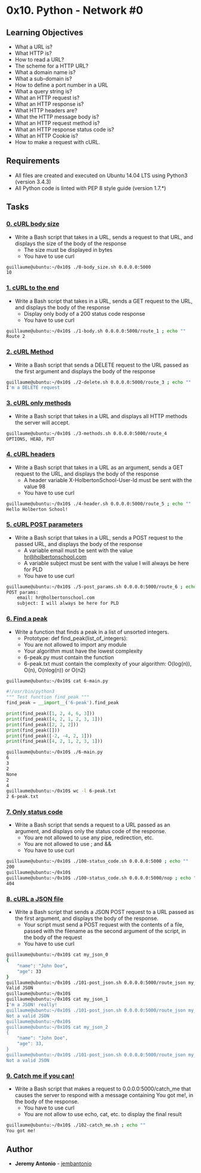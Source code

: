# 0x10. Python - Network #0

## Learning Objectives

- What a URL is?
- What HTTP is?
- How to read a URL?
- The scheme for a HTTP URL?
- What a domain name is?
- What a sub-domain is?
- How to define a port number in a URL
- What a query string is?
- What an HTTP request is?
- What an HTTP response is?
- What HTTP headers are?
- What the HTTP message body is?
- What an HTTP request method is?
- What an HTTP response status code is?
- What an HTTP Cookie is?
- How to make a request with cURL.

## Requirements

- All files are created and executed on Ubuntu 14.04 LTS using Python3 (version 3.4.3)
- All Python code is linted with PEP 8 style guide (version 1.7.\*)

## Tasks

### [0. cURL body size](./0-body_size.sh)

- Write a Bash script that takes in a URL, sends a request to that URL, and displays the size of the body of the response
  - The size must be displayed in bytes
  - You have to use curl

```sh
guillaume@ubuntu:~/0x10$ ./0-body_size.sh 0.0.0.0:5000
10
```

### [1. cURL to the end](./1-body.sh)

- Write a Bash script that takes in a URL, sends a GET request to the URL, and displays the body of the response
  - Display only body of a 200 status code response
  - You have to use curl

```sh
guillaume@ubuntu:~/0x10$ ./1-body.sh 0.0.0.0:5000/route_1 ; echo ""
Route 2
```

### [2. cURL Method](./2-delete.sh)

- Write a Bash script that sends a DELETE request to the URL passed as the first argument and displays the body of the response

```sh
guillaume@ubuntu:~/0x10$ ./2-delete.sh 0.0.0.0:5000/route_3 ; echo ""
I'm a DELETE request
```

### [3. cURL only methods](./3-methods.sh)

- Write a Bash script that takes in a URL and displays all HTTP methods the server will accept.

```sh
guillaume@ubuntu:~/0x10$ ./3-methods.sh 0.0.0.0:5000/route_4
OPTIONS, HEAD, PUT
```

### [4. cURL headers](./4-header.sh)

- Write a Bash script that takes in a URL as an argument, sends a GET request to the URL, and displays the body of the response
  - A header variable X-HolbertonSchool-User-Id must be sent with the value 98
  - You have to use curl

```sh
guillaume@ubuntu:~/0x10$ ./4-header.sh 0.0.0.0:5000/route_5 ; echo ""
Hello Holberton School!
```

### [5. cURL POST parameters](./5-post_params.sh)

- Write a Bash script that takes in a URL, sends a POST request to the passed URL, and displays the body of the response
  - A variable email must be sent with the value hr@holbertonschool.com
  - A variable subject must be sent with the value I will always be here for PLD
  - You have to use curl

```sh
guillaume@ubuntu:~/0x10$ ./5-post_params.sh 0.0.0.0:5000/route_6 ; echo ""
POST params:
    email: hr@holbertonschool.com
    subject: I will always be here for PLD
```

### [6. Find a peak](./6-peak.py)

- Write a function that finds a peak in a list of unsorted integers.
  - Prototype: def find_peak(list_of_integers):
  - You are not allowed to import any module
  - Your algorithm must have the lowest complexity
  - 6-peak.py must contain the function
  - 6-peak.txt must contain the complexity of your algorithm: O(log(n)), O(n), O(nlog(n)) or O(n2)

```sh
guillaume@ubuntu:~/0x10$ cat 6-main.py
```

```python
#!/usr/bin/python3
""" Test function find_peak """
find_peak = __import__('6-peak').find_peak

print(find_peak([1, 2, 4, 6, 3]))
print(find_peak([4, 2, 1, 2, 3, 1]))
print(find_peak([2, 2, 2]))
print(find_peak([]))
print(find_peak([-2, -4, 2, 1]))
print(find_peak([4, 2, 1, 2, 3, 1]))
```

```sh
guillaume@ubuntu:~/0x10$ ./6-main.py
6
3
2
None
2
4
guillaume@ubuntu:~/0x10$ wc -l 6-peak.txt
2 6-peak.txt
```

### [7. Only status code](./100-status_code.sh)

- Write a Bash script that sends a request to a URL passed as an argument, and displays only the status code of the response.
  - You are not allowed to use any pipe, redirection, etc.
  - You are not allowed to use ; and &&
  - You have to use curl

```sh
guillaume@ubuntu:~/0x10$ ./100-status_code.sh 0.0.0.0:5000 ; echo ""
200
guillaume@ubuntu:~/0x10$
guillaume@ubuntu:~/0x10$ ./100-status_code.sh 0.0.0.0:5000/nop ; echo ""
404
```

### [8. cURL a JSON file](./101-post_json.sh)

- Write a Bash script that sends a JSON POST request to a URL passed as the first argument, and displays the body of the response.
  - Your script must send a POST request with the contents of a file, passed with the filename as the second argument of the script, in the body of the request
  - You have to use curl

```sh
guillaume@ubuntu:~/0x10$ cat my_json_0
{
    "name": "John Doe",
    "age": 33
}
guillaume@ubuntu:~/0x10$ ./101-post_json.sh 0.0.0.0:5000/route_json my_json_0 ; echo ""
Valid JSON
guillaume@ubuntu:~/0x10$
guillaume@ubuntu:~/0x10$ cat my_json_1
I'm a JSON! really!
guillaume@ubuntu:~/0x10$ ./101-post_json.sh 0.0.0.0:5000/route_json my_json_1 ; echo ""
Not a valid JSON
guillaume@ubuntu:~/0x10$
guillaume@ubuntu:~/0x10$ cat my_json_2
{
    "name": "John Doe",
    "age": 33,
}
guillaume@ubuntu:~/0x10$ ./101-post_json.sh 0.0.0.0:5000/route_json my_json_2 ; echo ""
Not a valid JSON
```

### [9. Catch me if you can!](./102-catch_me.sh)

- Write a Bash script that makes a request to 0.0.0.0:5000/catch_me that causes the server to respond with a message containing You got me!, in the body of the response.
  - You have to use curl
  - You are not allow to use echo, cat, etc. to display the final result

```sh
guillaume@ubuntu:~/0x10$ ./102-catch_me.sh ; echo ""
You got me!
```

## Author

* **Jeremy Antonio** - [jembantonio](https://github.com/jembantonio)
